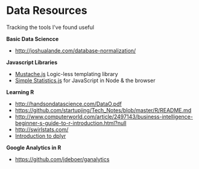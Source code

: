 # Data Resources
Tracking the tools I've found useful

**Basic Data Sciencce**
* http://joshualande.com/database-normalization/

**Javascript Libraries**
* [Mustache.js](http://mustache.github.io/mustache.5.html) Logic-less templating library
* [Simple Statistics.js](http://www.macwright.org/simple-statistics/)  for JavaScript in Node & the browser

**Learning R**
* http://handsondatascience.com/DataO.pdf
* https://github.com/startupjing/Tech_Notes/blob/master/R/README.md
* http://www.computerworld.com/article/2497143/business-intelligence-beginner-s-guide-to-r-introduction.html?null
* http://swirlstats.com/
* [Introduction to dplyr](http://cran.rstudio.com/web/packages/dplyr/vignettes/introduction.html)

**Google Analytics in R**
* https://github.com/jdeboer/ganalytics
